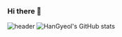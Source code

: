 ### Hi there 👋
![header](https://capsule-render.vercel.app/api?type=wave&color=auto&height=300&section=header&text=HanGyeol%90)
![HanGyeol's GitHub stats](https://github-readme-stats.vercel.app/api?username=snake7667&show_icons=true&theme=cobalt)


<!--
**snake7667/snake7667** is a ✨ _special_ ✨ repository because its `README.md` (this file) appears on your GitHub profile.

Here are some ideas to get you started:

- 🔭 I’m currently working on ...
- 🌱 I’m currently learning ...
- 👯 I’m looking to collaborate on ...
- 🤔 I’m looking for help with ...
- 💬 Ask me about ...
- 📫 How to reach me: ...
- 😄 Pronouns: ...
- ⚡ Fun fact: ...
-->
